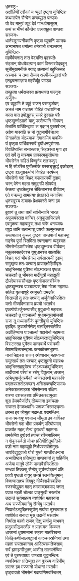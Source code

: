 धृतराष्ट्रः-  
अक्षौहिणीं दशैकां च व्यूढां दृष्ट्वा युधिष्ठिरः  
कथमल्पेन सैन्येन प्रत्यव्यूहत पाण्डवः  
यो वेद मानुषं व्यूहं दैवं गान्धर्वमासुरम्  
कथं स भीष्मं कौन्तेयः प्रत्यव्यूहत पाण्डवः  
सञ्जयः-  
धार्तराष्ट्राण्यनीकानि दृष्ट्वा व्यूढानि पाण्डवः  
अभ्यभाषत धर्मात्मा धर्मराजो धनञ्जयम्  
युधिष्ठिरः-  
महर्षेर्वचनात् तात वेदयन्ति बृहस्पतेः  
संहतान् योधयेदल्पान् कामं विस्तारयेद्बहून्  
सूचीमुखमनीकं स्याद् अल्पानां बहुभिस्सह  
अस्माकं च तथा सैन्यम् अल्पीयस्सुतरां परैः  
एतद्वचनमाज्ञाय महर्षेर्व्यूह पाण्डव  
सञ्जयः-  
तच्छ्रुत्वा धर्मराजस्य प्रत्यभाषत फल्गुनः  
अर्जुनः-  
एष व्यूहामि ते व्यूहं राजन् परमदुर्जयम्  
अचलं नाम वज्राख्यं विहितं वज्रपाणिना  
यस्स वात इवोद्धूतस् समरे दुस्सहः परैः  
धृष्टद्युम्नोऽग्रतो यातु परसैन्यानि भीषयन्  
तेजांसि पार्थिवेन्द्राणां स मृद्गन् पुरुषर्षभान्  
अग्रेण यास्यति स नो युद्धमार्गविचक्षणः  
सेनाप्रणेता योऽस्माकं देवानामिव पावकिः  
यं दृष्ट्वा पार्थिवास्सर्वे दुर्योधनपुरोगमाः  
विवर्तिष्यन्ति सन्त्रस्तास् सिंहत्रस्ता मृगा इव  
एतं सर्वे तु यास्याम प्राकारमकुतोभयाः  
भीमसेनेन सहितं विष्णुनेव शतक्रतुम्  
न हि सोऽस्ति पुमाँल्लोके यस्सङ्क्रुद्धं वृकोदरम्  
द्रष्ट्वा ह्यत्युग्रकर्माणं विषहेत नरर्षभम्  
भीमसेनो गदां बिभ्रद् वज्रसारमयीं दृढाम्  
चरन् वेगेन महता समुद्रमपि शोषयेत्  
केकया धृष्टकेतुश्च चेकितानश्च वीर्यवान्  
एते गच्छन्तु सामात्याः प्रेक्षतस्ते जनाधिप  
धृतराष्ट्रस्य दायादाः प्रेक्षकास्ते जना इव  
सञ्जयः-  
ब्रुवाणं तु तथा पार्थं सर्वसैन्यानि भारत  
अपूजयंस्तदा वाग्भिर् अनुकूलाभिराहवे  
एवमुक्त्वा महाबाहुस् तथा चक्रे धनञ्जयः  
व्यूह्य तानि बलान्याशु प्रययौ फल्गुनस्तथा  
सम्प्रयातान् कुरून् दृष्ट्वा पाण्डवानां महाचमूः  
गङ्गेव पूर्णा स्तिमिता स्पन्दमाना व्यदृश्यत  
भीमसेनोऽग्रणीस्तेषां धृष्टद्युम्नश्च वीर्यवान्  
नकुलस्सहदेवश्च युयुधानश्च सात्यकिः  
बिभ्रन् गदां भीमसेनस् सर्वसारमयीं दृढाम्  
समुद्यम्य ततः पश्चात् प्रायादक्षौहिणीवृतः  
भ्रातृभिस्सह पुत्रैश्च सोऽभ्यरक्षत पृष्ठतः  
चक्ररक्षौ तु भीमस्य माद्रीपुत्रौ महाद्युती  
द्रौपदेयास्ससौभद्राः पृष्ठगोपास्तरस्विनः  
धृष्टद्युम्नश्च पाञ्चाल्यस् तेषां गोप्ता महारथः  
सहितः पृतनाशूरै रथमुख्यैः प्रभद्रकैः  
शिखण्डी तु ततः पश्चाद् अर्जुनेनाभिरक्षितः  
यत्तो भीष्मविनाशाय प्रययौ भरतर्षभ  
पृष्ठगोपोऽर्जुनस्यासीद् युयुधानो महाबलः  
चक्ररक्षौ तु पाञ्चाल्यौ युधामन्यूत्तमोजसौ  
राजा तु मध्यमानीके कुन्तीपुत्रो युधिष्ठिरः  
बृहद्भिः कुञ्जरैर्मत्तैश् चलद्भिरचलैरिव  
अक्षौहिण्याथ पाञ्चाल्यो यज्ञसेनो महामनाः  
भ्रातृभिस्सह पुत्रैश्च सोऽभ्यरक्षद्युधिष्ठिरम्  
विराटस्सह पुत्रैश्च पाण्डवार्थे पराक्रमी  
तेषामादित्यचन्द्राभाः कनकोत्तमभूषणाः  
नानाचिह्नधरा राजन् रथेष्वासन् महाध्वजाः  
समुत्सार्य ततः पश्चाद् धृष्टद्युम्नो महारथः  
भ्रातृभिस्सहपुत्रैश्च सोऽभ्यरक्षद्युधिष्ठिरम्  
त्वदीयानां परेषां च रथेषु विपुलान् ध्वजान्  
अभिभूयार्जुनस्यैको ध्वजस्तस्थौ महाकपिः  
पदातयस्ततोऽगच्छन् असिशक्त्यृष्टिपाणयः  
अनेकशतसाहस्रा भीमसेनस्य रक्षिणः  
वारणा दशसाहस्राः प्रभिन्नकरटामुखाः  
शूरा हेममयैर्जालैर् दीप्यमाना इवाचलाः  
सघण्टा हेमकक्ष्याभिः पताकाभिरलङ्कृताः  
क्षरन्त इव जीमूता मदान्धाः पद्मगन्धिनः  
राजानमन्वयुः पश्चाज् जीमूता इव वार्षिकाः  
भीमसेनो गदां भीमां प्रकर्षन् परिघोपमाम्  
प्राकर्षत महत् सैन्यं दुराधर्षो महामनाः  
तमर्कमिव दुष्प्रेक्ष्यं तपन्तं रश्मिमालिनम्  
न शेकुस्सर्वतो योधाः प्रतिवीक्षितुमन्तिके  
वज्रो नाम महाव्यूहो निर्भयस्सर्वतोमुखः  
चापविद्युद्ध्वजो घोरो गुप्तो गाण्डीवधन्वना  
अभ्यतिष्ठन् प्रतिव्यूह्य पाण्डवानां तु वाहिनीम्  
अजेया मानुषे लोके पाण्डवैरभिरक्षिताः  
सन्ध्यां तिष्ठत्सु सैन्येषु सूर्यस्योदयनं प्रति  
प्रववौ पृष्ठतो वायुर् अनभ्रे स्तनयित्नुमान्  
विष्वग्वाताश्च विववुर् नीचैश्शर्करबर्हिणः  
रजश्चोद्धूयत महत् तमसाच्छादयञ् जगत्  
पपात महती चोल्का प्राङ्मुखी भरतर्षभ  
उद्यन्तं सूर्यमाहत्य व्यशीर्यत महास्वना  
अथ सज्जीयमानेषु सैन्येषु भरतर्षभ  
निष्प्रभोऽभ्युदितस्सूर्यस् सघोषा भूश्चचाल ह  
व्यशीर्यत सनादा भूस् तदानीं भरतर्षभ  
निर्घाता बहवो राजन् दिक्षु सर्वासु चाभवन्  
प्रादुरासीद्रजस्तीव्रं न प्राज्ञायत किञ्चन  
ध्वजानां धूयमानानां सहसा मातरिश्वना  
किङ्किणीजालबद्धानां काञ्चनस्रग्विणां तथा  
महतां सपताकानाम् आदित्यसमतेजसाम्  
सर्वं झणझणीभूतम् आसीत् तालवनेष्विव  
एवं ते पुरुषव्याघ्राः पाण्डवा युद्धनन्दिनः  
व्यवस्थिताः प्रतिव्यूह्य तव पुत्रस्य वाहिनीम्  
ग्रसन्त इव मज्जानो योधानां भरतर्षभ  
दृष्ट्वाग्रतो भीमसेनं गदापाणिमवस्थितम्  
